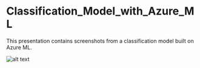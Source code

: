 # Classification_Model_with_Azure_ML
This presentation contains screenshots from a classification model built on Azure ML.

![alt text](https://github.com/StegarescuAnaMaria/lassification_Model_with_Azure_ML/blob/master/images/0001.jpg?raw=true)

